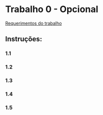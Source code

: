 # Trabalho 0 - Opcional
[Requerimentos do trabalho](https://www.ic.unicamp.br/~helio/disciplinas/MC920/trabalho0.pdf)

## Instruções:

### 1.1

### 1.2

### 1.3

### 1.4

### 1.5

